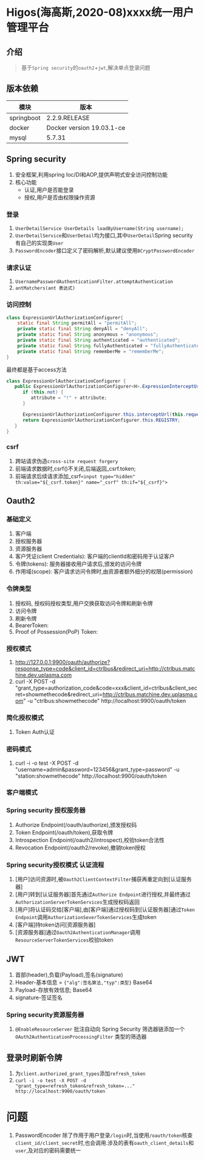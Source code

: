# Higos(海高斯,2020-08)xxxx统一用户管理平台

介绍
---

> 基于`Spring security`的`oauth2`+`jwt`,解决单点登录问题

版本依赖
---
模块 | 版本
--- | ---
springboot | 2.2.9.RELEASE
docker | Docker version 19.03.1-ce
mysql | 5.7.31

## Spring security
1. 安全框架,利用spring Ioc/DI和AOP,提供声明式安全访问控制功能
2. 核心功能
    - 认证,用户是否能登录
    - 授权,用户是否由权限操作资源
   
### 登录
1. `UserDetailService UserDetails loadByUsername(String username);`
2. `UserDetailService`和`UserDetail`均为接口,其中`UserDetail`Spring security有自己的实现类`User`
3. `PasswordEncoder`接口定义了密码解析,默认建议使用`BCryptPasswordEncoder`

### 请求认证
1. `UsernamePasswordAuthenticationFilter.attemptAuthentication`
2. `antMatchers(ant 表达式)`

### 访问控制
```java
class ExpressionUrlAuthorizationConfigurer{
    static final String permitAll = "permitAll";
    private static final String denyAll = "denyAll";
    private static final String anonymous = "anonymous";
    private static final String authenticated = "authenticated";
    private static final String fullyAuthenticated = "fullyAuthenticated";
    private static final String rememberMe = "rememberMe";
}
```
最终都是基于access方法
```java
class ExpressionUrlAuthorizationConfigurer {
   public ExpressionUrlAuthorizationConfigurer<H>.ExpressionInterceptUrlRegistry access(String attribute) {
      if (this.not) {
         attribute = "!" + attribute;
      }

      ExpressionUrlAuthorizationConfigurer.this.interceptUrl(this.requestMatchers, SecurityConfig.createList(new String[]{attribute}));
      return ExpressionUrlAuthorizationConfigurer.this.REGISTRY;
   } 
}
```

### csrf
1. 跨站请求伪造`cross-site request forgery`
2. 前端请求数据时,csrf()不关闭,后端返回_csrf.token;
3. 前端请求后续请求添加_csrf`<input type="hidden" th:value="${_csrf.token}" name="_csrf" th:if="${_csrf}">`

## Oauth2

### 基础定义
1. 客户端
2. 授权服务器
3. 资源服务器
4. 客户凭证(client Credentials): 客户端的clientId和密码用于认证客户
5. 令牌(tokens): 服务器接收用户请求后,颁发的访问令牌
6. 作用域(scope): 客户请求访问令牌时,由资源者额外细分的权限(permission)

### 令牌类型
1. 授权码, 授权码授权类型,用户交换获取访问令牌和刷新令牌
2. 访问令牌
3. 刷新令牌
4. BearerToken:
5. Proof of Possession(PoP) Token:

### 授权模式
1. http://127.0.0.1:9900/oauth/authorize?response_type=code&client_id=ctrlbus&redirect_uri=http://ctrlbus.matchine.dev.uplasma.com
2. curl -X POST -d "grant_type=authorization_code&code=xxx&client_id=ctrlbus&client_secret=showmethecode&redirect_uri=http://ctrlbus.matchine.dev.uplasma.com" -u "ctrlbus:showmethecode" http://localhost:9900/oauth/token

### 简化授权模式
1. Token Auth认证

### 密码模式
1. curl -i -o test -X POST -d "username=admin&password=123456&grant_type=password" -u "station:showmethecode" http://localhost:9900/oauth/token

### 客户端模式

### Spring security 授权服务器
1. Authorize Endpoint(/oauth/authorize),颁发授权码
2. Token Endpoint(/oauth/token),获取令牌
3. Introspection Endpoint(/oauth2/introspect),校验token合法性
4. Revocation Endpoint(/oauth2/revoke),撤销token授权

### Spring security授权模式 认证流程
1. [用户]访问资源时,被`Oauth2ClientContextFilter`捕获再重定向到[认证服务器]
2. [用户]转到[认证服务器]首先通过`Authorize Endpoint`进行授权,并最终通过`AuthorizationServerTokenServices`生成授权码返回
3. [用户]将认证码交给[客户端],由[客户端]通过授权码到[认证服务器]通过`Token Endpoint`调用`AuthorizationSeverTokenServices`生成token
4. [客户端]持token访问[资源服务器]
5. [资源服务器]通过`Oauth2AuthenticationManager`调用`ResourceServerTokenServices`校验token

## JWT

1. 首部(header),负载(Payload),签名(signature)
2. Header-基本信息 = `{"alg":签名算法,"typ":类型}` Base64
3. Payload-存放有效信息; Base64
4. signature-签证签名

### Spring security资源服务器
1. `@EnableResourceServer` 批注自动向 Spring Security 筛选器链添加一个 `OAuth2AuthenticationProcessingFilter` 类型的筛选器

## 登录时刷新令牌
1. 为`client.authorized_grant_types`添加`refresh_token`
2. `curl -i -o test -X POST -d "grant_type=refresh_token&refresh_token=..." http://localhost:9900/oauth/token`

# 问题

1. PasswordEncoder 除了作用于用户登录`/login`时,当使用`/oauth/token`核查`client_id/client_secret`时,也会调用.涉及的表有`oauth_client_details`和`user`,及对应的密码需要统一
